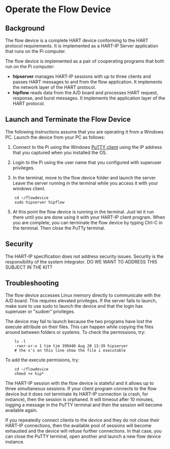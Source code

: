 # Operate the Flow Device

## Background
The flow device is a complete HART device conforming to the HART protocol requirements.  It is implemented as a HART-IP Server application that runs on the Pi computer.  

The flow device is implemented as a pair of cooperating programs that both run on the Pi computer:
* **hipserver** manages HART-IP sessions with up to three clients and passes HART messages to and from the flow application.  It implements the network layer of the HART protocol.
* **hipflow** reads data from the A/D board and processes HART request, response, and burst messages.  It implements the application layer of the HART protocol.

## Launch and Terminate the Flow Device
The following instructions assume that you are operating it from a Windows PC. 
Launch the device from your PC as follows:

1. Connect to the Pi using the Windows [PuTTY client](https://www.putty.org/) using the IP address that you captured when you installed the OS.

2. Login to the Pi using the user name that you configured with superuser privileges.

3. In the terminal, move to the flow device folder and launch the server.  Leave the server running in the terminal while you access it with your windows client.
```
    cd ~/flowdevice
    sudo hipserver hipflow
```

5. At this point the flow device is running in the terminal.  Just let it run there until you are done using it with your HART-IP client program.  When you are complete, you can terminate the flow device by typing Ctrl-C in the terminal.  Then close the PuTTy terminal.


## Security

The HART-IP specification does not address security issues.  Security is the responsibility of the system integrator.  DO WE WANT TO ADDRESS THIS SUBJECT IN THE KIT?

## Troubleshooting

The flow device accesses Linux memory directly to communicate with the A/D board.  This requires elevated privileges. If the server fails to launch, make sure to use sudo to launch the device and that the login has superuser or "sudoer" privileges.

The device may fail to launch because the two programs have lost the execute attribute on their files.  This can happen while copying the files around between folders or systems.  To check the permissions, try:
```
    ls -l 
    -rwxr-xr-x 1 tim tim 399440 Aug 20 13:39 hipserver
    # the x's on this line show the file i executable
```
To add the execute permisions, try:
```
    cd ~/flowdevice
    chmod +x hip*
```


The HART-IP session with the flow device is stateful and it allows up to three simultaneous sessions.  If your client program connects to the flow device but it does not terminate its HART-IP connection (a crash, for instance), then the session is orphaned.  It will timeout after 10 minutes, logging a message in the PuTTY terminal and then the session will become available again.  

If you repeatedly connect clients to the device and they do not close their HART-IP connections, then the available pool of sessions will become exhausted and the device will refuse further connections.  In that case, you can close the PuTTY terminal, open another and launch a new flow device instance.